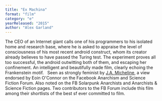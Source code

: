 ```yaml
---
title: "Ex Machina"
format: "film"
category: "e"
yearReleased: "2015"
author: "Alex Garland"
---
```

The CEO of an Internet giant calls one of his  programmers to his isolated home and research base, where he is  asked to appraise the level of consciousness of his most recent  android construct, whom its creator already believes to have passed  the Turing test. The experiment proves all too successful, the  android outwitting both of them, and escaping her confinement. An  intelligent and beautifully made film, clearly echoing the  Frankenstein motif.
 
Seen as strongly feminist by <a href="http://womenwriteaboutcomics.com/2015/05/21/ex-machina-a-white-feminist-parable-for-our-time/"> J.A. Micheline</a>, a view endorsed by Eoin O'Connor on the Facebook  Anarchism and Science Fiction Forum. Also noted on the FB Solarpunk  Anarchists and Anarchists & Science Fiction pages. Two contributors  to the FB Forum include this film among their shortlists of the best  sf ever committed to film.